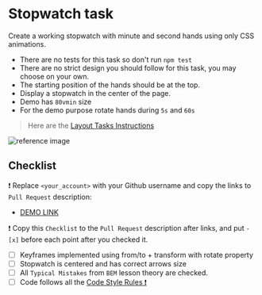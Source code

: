 # Stopwatch task

Create a working stopwatch with minute and second hands using only CSS animations.
- There are no tests for this task so don't run `npm test`
- There are no strict design you should follow for this task, you may choose on your own.
- The starting position of the hands should be at the top.
- Display a stopwatch in the center of the page.
- Demo has `80vmin` size
- For the demo purpose rotate hands during `5s` and `60s`

> Here are the [Layout Tasks Instructions](https://mate-academy.github.io/layout_task-guideline)

![reference image](reference.png)

## Checklist

❗️ Replace `<your_account>` with your Github username and copy the links to `Pull Request` description:
- [DEMO LINK](https://DanyloSemenov.github.io/layout_stop-watch/)

❗️ Copy this `Checklist` to the `Pull Request` description after links, and put `- [x]` before each point after you checked it.

- [ ] Keyframes implemented using from/to + transform with rotate property
- [ ] Stopwatch is centered and has correct arrows size
- [ ] All `Typical Mistakes` from `BEM` lesson theory are checked.
- [ ] Code follows all the [Code Style Rules ❗️](https://mate-academy.github.io/layout_task-guideline/html-css-code-style-rules)
